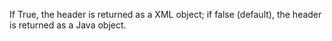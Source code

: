 If True, the header is returned as a XML object;
        if false (default), the header is returned as a Java object.